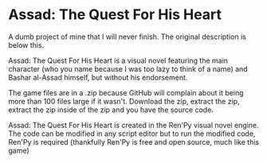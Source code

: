 # Assad: The Quest For His Heart

A dumb project of mine that I will never finish. The original description is below this.


Assad: The Quest For His Heart is a visual novel featuring the main character (who you name because I was too lazy to think of a name) and Bashar al-Assad himself, but without his endorsement.

The game files are in a .zip because GitHub will complain about it being more than 100 files large if it wasn't. Download the zip, extract the zip, extract the zip inside of the zip and you have the source code.

Assad: The Quest For His Heart is created in the Ren'Py visual novel engine. The code can be modified in any script editor but to run the modified code, Ren'Py is required (thankfully Ren'Py is free and open source, much like this game)
